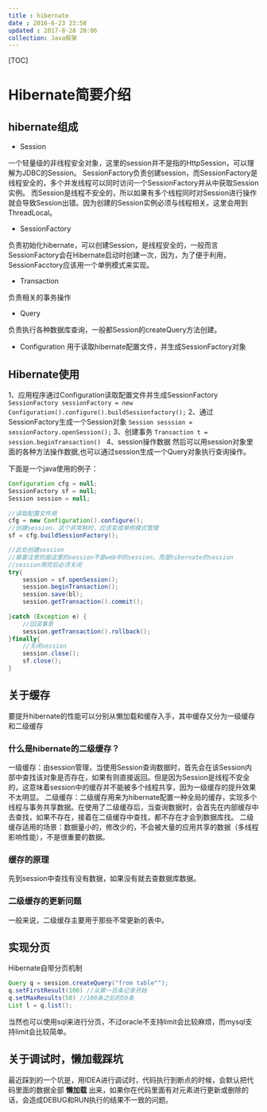```yaml
---
title : hibernate
date : 2016-6-23 23:58
updated : 2017-8-28 20:06
collection: Java框架
---
```


[TOC]

# Hibernate简要介绍

## hibernate组成

* Session

一个轻量级的非线程安全对象，这里的session并不是指的HttpSession，可以理解为JDBC的Session。
SessionFactory负责创建session，而SessionFactory是线程安全的，多个并发线程可以同时访问一个SessionFactory并从中获取Session实例。
而Session是线程不安全的，所以如果有多个线程同时对Session进行操作就会导致Session出错。因为创建的Session实例必须与线程相关。这里会用到ThreadLocal。

* SessionFactory

负责初始化hibernate，可以创建Session，是线程安全的，一般而言SessionFactory会在Hibernate启动时创建一次，因为，为了便于利用，SessionFacctory应该用一个单例模式来实现。

* Transaction

负责相关的事务操作

* Query

负责执行各种数据库查询，一般都Session的createQuery方法创建。

* Configuration
用于读取hibernate配置文件，并生成SessionFactory对象

## Hibernate使用
1、应用程序通过Configuration读取配置文件并生成SessionFactory
`SessionFactory sessionFactory = new Configuration().configure().buildSessionfactory();`
2、通过SessionFactory生成一个Session对象
`Session sesssion = sessionFactory.openSession();`
3、创建事务
`Transaction t = session.beginTransaction() `
4、session操作数据
然后可以用session对象里面的各种方法操作数据,也可以通过session生成一个Query对象执行查询操作。

下面是一个java使用的例子：
```java
Configuration cfg = null;
SessionFactory sf = null;
Session session = null;
		
//读取配置文件用
cfg = new Configuration().configure();
//创建session，这个非常耗时，应该变成单例模式管理
sf = cfg.buildSessionFactory();

//此处创建session
//需要注意的是这里的session不是web中的session，而是hibernate的session
//session用完后必须关闭
try{
	session = sf.openSession();
	session.beginTransaction();
	session.save(bl);
	session.getTransaction().commit();
	
}catch (Exception e) {
	//回滚事务
	session.getTransaction().rollback();
}finally{
	//关闭session
	session.close();
	sf.close();
}
```

## 关于缓存

要提升hibernate的性能可以分别从懒加载和缓存入手，其中缓存又分为一级缓存和二级缓存

### 什么是hibernate的二级缓存？

一级缓存：由session管理，当使用Session查询数据时，首先会在该Session内部中查找该对象是否存在，如果有则直接返回。但是因为Session是线程不安全的，这意味着session中的缓存并不能被多个线程共享，因为一级缓存的提升效果不太明显。
二级缓存：二级缓存用来为hibernate配置一种全局的缓存，实现多个线程与事务共享数据。在使用了二级缓存后，当查询数据时，会首先在内部缓存中去查找，如果不存在，接着在二级缓存中查找，都不存在才会到数据库找。
二级缓存适用的场景：数据量小的，修改少的，不会被大量的应用共享的数据（多线程影响性能），不是很重要的数据。

### 缓存的原理
先到session中查找有没有数据，如果没有就去查数据库数据。

### 二级缓存的更新问题
一般来说，二级缓存主要用于那些不常更新的表中。

## 实现分页
Hibernate自带分页机制
```java
Query q = session.createQuery("from table"");
q.setFirstResult(100) //从第一百条记录开始
q.setMaxResults(50) //100条之后的50条
List l = q.list();
```
当然也可以使用sql来进行分页，不过oracle不支持limit会比较麻烦，而mysql支持limit会比较简单。

## 关于调试时，懒加载踩坑
最近踩到的一个坑是，用IDEA进行调试时，代码执行到断点的时候，会默认把代码里面的数据全部 **懒加载** 出来，如果你在代码里面有对元素进行更新或删除的话，会造成DEBUG和RUN执行的结果不一致的问题。
